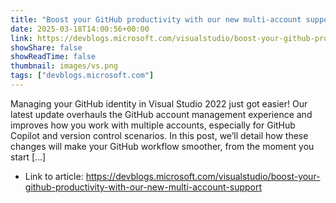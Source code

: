 ```yaml
---
title: "Boost your GitHub productivity with our new multi-account support!"
date: 2025-03-18T14:00:56+00:00
link: https://devblogs.microsoft.com/visualstudio/boost-your-github-productivity-with-our-new-multi-account-support
showShare: false
showReadTime: false
thumbnail: images/vs.png
tags: ["devblogs.microsoft.com"]
---
```

Managing your GitHub identity in Visual Studio 2022 just got easier! Our latest update overhauls the GitHub account management experience and improves how you work with multiple accounts, especially for GitHub Copilot and version control scenarios. In this post, we’ll detail how these changes will make your GitHub workflow smoother, from the moment you start […]

- Link to article: https://devblogs.microsoft.com/visualstudio/boost-your-github-productivity-with-our-new-multi-account-support